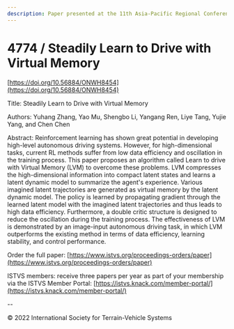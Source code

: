 ```yaml
---
description: Paper presented at the 11th Asia-Pacific Regional Conference of the ISTVS
---
```


# 4774 / Steadily Learn to Drive with Virtual Memory

[https://doi.org/10.56884/ONWH8454](https://doi.org/10.56884/ONWH8454)

Title: Steadily Learn to Drive with Virtual Memory

Authors: Yuhang Zhang, Yao Mu, Shengbo Li, Yangang Ren, Liye Tang, Yujie Yang, and Chen Chen

Abstract: Reinforcement learning has shown great potential in developing high-level autonomous driving systems. However, for high-dimensional tasks, current RL methods suffer from low data efficiency and oscillation in the training process. This paper proposes an algorithm called Learn to drive with Virtual Memory (LVM) to overcome these problems. LVM compresses the high-dimensional information into compact latent states and learns a latent dynamic model to summarize the agent's experience. Various imagined latent trajectories are generated as virtual memory by the latent dynamic model. The policy is learned by propagating gradient through the learned latent model with the imagined latent trajectories and thus leads to high data efficiency. Furthermore, a double critic structure is designed to reduce the oscillation during the training process. The effectiveness of LVM is demonstrated by an image-input autonomous driving task, in which LVM outperforms the existing method in terms of data efficiency, learning stability, and control performance.

Order the full paper: [https://www.istvs.org/proceedings-orders/paper](https://www.istvs.org/proceedings-orders/paper)

ISTVS members: receive three papers per year as part of your membership via the ISTVS Member Portal: [https://istvs.knack.com/member-portal/](https://istvs.knack.com/member-portal/)

\--

© 2022 International Society for Terrain-Vehicle Systems
